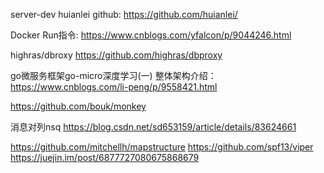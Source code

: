 server-dev huianlei github:
  https://github.com/huianlei/

Docker Run指令:
https://www.cnblogs.com/yfalcon/p/9044246.html

highras/dbroxy
https://github.com/highras/dbproxy


go微服务框架go-micro深度学习(一) 整体架构介绍：https://www.cnblogs.com/li-peng/p/9558421.html

https://github.com/bouk/monkey

消息对列nsq https://blog.csdn.net/sd653159/article/details/83624661

https://github.com/mitchellh/mapstructure
https://github.com/spf13/viper
https://juejin.im/post/6877727080675868679
